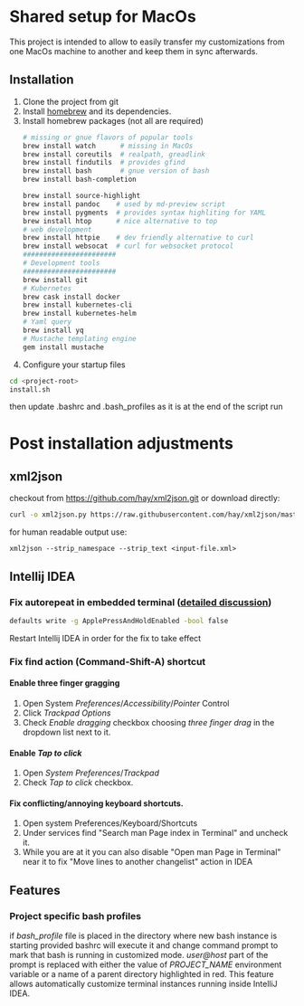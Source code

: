 # Shared setup for MacOs


This project is intended to allow to easily transfer my customizations from one
MacOs machine to another and keep them in sync afterwards.

## Installation

1. Clone the project from git
2. Install [homebrew](https://docs.brew.sh/Installation) and its dependencies.
3. Install homebrew packages (not all are required)
    ```bash                 
    # missing or gnue flavors of popular tools
    brew install watch      # missing in MacOs
    brew install coreutils  # realpath, greadlink
    brew install findutils  # provides gfind
    brew install bash       # gnue version of bash
    brew install bash-completion
   
    brew install source-highlight
    brew install pandoc    # used by md-preview script
    brew install pygments  # provides syntax highliting for YAML  
    brew install htop      # nice alternative to top
    # web development
    brew install httpie    # dev friendly alternative to curl
    brew install websocat  # curl for websocket protocol
    #######################
    # Development tools    
    #######################
    brew install git   
    # Kubernetes
    brew cask install docker
    brew install kubernetes-cli
    brew install kubernetes-helm
    # Yaml query
    brew install yq
    # Mustache templating engine
    gem install mustache
    ```
4. Configure your startup files
```bash
cd <project-root>
install.sh
```
then update .bashrc and .bash_profiles as it is at the end of the script run

# Post installation adjustments

## xml2json
checkout from https://github.com/hay/xml2json.git or download directly:
```bash
curl -o xml2json.py https://raw.githubusercontent.com/hay/xml2json/master/xml2json.py 
```                 
for human readable output use:
```
xml2json --strip_namespace --strip_text <input-file.xml>
```

## Intellij IDEA

### Fix autorepeat in embedded terminal ([detailed discussion](https://stackoverflow.com/questions/15107321/intellij-idea-auto-repetition-of-letter-keys))
```bash                                                                   
defaults write -g ApplePressAndHoldEnabled -bool false
```                                   
Restart Intellij IDEA in order for the fix to take effect

### Fix find action (Command-Shift-A) shortcut

#### Enable three finger gragging
1. Open System *Preferences*/*Accessibility*/*Pointer* Control
2. Click *Trackpad Options*
3. Check *Enable dragging* checkbox choosing *three finger drag* in the dropdown list next to it.
#### Enable *Tap to click*
1. Open *System Preferences*/*Trackpad*
2. Check *Tap to click* checkbox.
#### Fix conflicting/annoying keyboard shortcuts.
1. Open system Preferences/Keyboard/Shortcuts
2. Under services find "Search man Page index in Terminal" and uncheck it.
3. While you are at it you can also disable "Open man Page in Terminal" near it to fix
"Move lines to another changelist" action in IDEA

## Features

### Project specific bash profiles

if *bash_profile* file is placed in the directory where new bash instance is starting
provided bashrc will execute it and change command prompt to mark that bash is running
in customized mode. *user@host* part of the prompt is replaced with either the
value of *PROJECT_NAME* environment variable or a name of a parent directory highlighted
in red. This feature allows automatically customize terminal instances running
inside IntelliJ IDEA.
